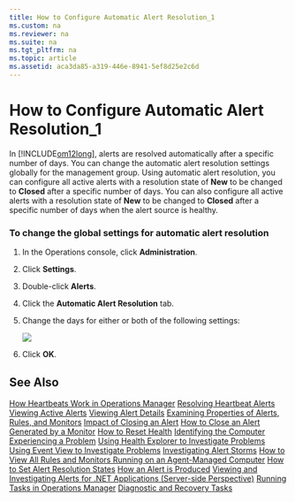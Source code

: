 ```yaml
---
title: How to Configure Automatic Alert Resolution_1
ms.custom: na
ms.reviewer: na
ms.suite: na
ms.tgt_pltfrm: na
ms.topic: article
ms.assetid: aca3da85-a319-446e-8941-5ef8d25e2c6d
---
```

# How to Configure Automatic Alert Resolution_1
In [!INCLUDE[om12long](../Token/om12long_md.md)], alerts are resolved automatically after a specific number of days. You can change the automatic alert resolution settings globally for the management group. Using automatic alert resolution, you can configure all active alerts with a resolution state of **New** to be changed to **Closed** after a specific number of days. You can also configure all active alerts with a resolution state of **New** to be changed to **Closed** after a specific number of days when the alert source is healthy.

### To change the global settings for automatic alert resolution

1.  In the Operations console, click **Administration**.

2.  Click **Settings**.

3.  Double\-click **Alerts**.

4.  Click the **Automatic Alert Resolution** tab.

5.  Change the days for either or both of the following settings:

    ![](../Image/OM12AutoAlertGlobal.gif)

6.  Click **OK**.

## See Also
[How Heartbeats Work in Operations Manager](../Topic/How-Heartbeats-Work-in-Operations-Manager.md)
[Resolving Heartbeat Alerts](../Topic/Resolving-Heartbeat-Alerts.md)
[Viewing Active Alerts](../Topic/Viewing-Active-Alerts.md)
[Viewing Alert Details](../Topic/Viewing-Alert-Details.md)
[Examining Properties of Alerts, Rules, and Monitors](../Topic/Examining-Properties-of-Alerts,-Rules,-and-Monitors.md)
[Impact of Closing an Alert](../Topic/Impact-of-Closing-an-Alert.md)
[How to Close an Alert Generated by a Monitor](../Topic/How-to-Close-an-Alert-Generated-by-a-Monitor.md)
[How to Reset Health](../Topic/How-to-Reset-Health.md)
[Identifying the Computer Experiencing a Problem](../Topic/Identifying-the-Computer-Experiencing-a-Problem.md)
[Using Health Explorer to Investigate Problems](../Topic/Using-Health-Explorer-to-Investigate-Problems.md)
[Using Event View to Investigate Problems](../Topic/Using-Event-View-to-Investigate-Problems.md)
[Investigating Alert Storms](../Topic/Investigating-Alert-Storms.md)
[How to View All Rules and Monitors Running on an Agent-Managed Computer](../Topic/How-to-View-All-Rules-and-Monitors-Running-on-an-Agent-Managed-Computer.md)
[How to Set Alert Resolution States](../Topic/How-to-Set-Alert-Resolution-States.md)
[How an Alert is Produced](../Topic/How-an-Alert-is-Produced.md)
[Viewing and Investigating Alerts for .NET Applications &#40;Server-side Perspective&#41;](../Topic/Viewing-and-Investigating-Alerts-for-.NET-Applications--Server-side-Perspective-.md)
[Running Tasks in Operations Manager](../Topic/Running-Tasks-in-Operations-Manager.md)
[Diagnostic and Recovery Tasks](../Topic/Diagnostic-and-Recovery-Tasks.md)

